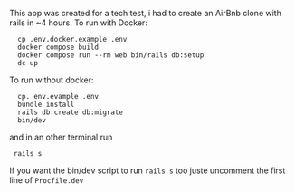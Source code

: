 This app was created for a tech test, i had to create an AirBnb clone with rails in ~4 hours.
To run with Docker:
  ```
    cp .env.docker.example .env
    docker compose build
    docker compose run --rm web bin/rails db:setup
    dc up
  ```
To run without docker:
  ```
    cp. env.evample .env
    bundle install
    rails db:create db:migrate
    bin/dev 
  ```
  and in an other terminal run 
  ```
   rails s
  ```
  
  If you want the bin/dev script to run `rails s` too juste uncomment the first line of `Procfile.dev`
  
